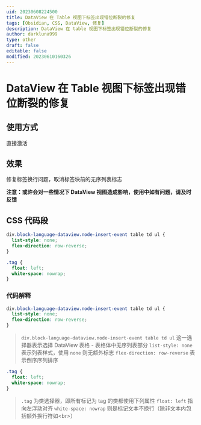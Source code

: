 ```yaml
---
uid: 20230608224500
title: DataView 在 Table 视图下标签出现错位断裂的修复
tags: [Obsidian, CSS, DataView, 修复]
description: DataView 在 table 视图下标签出现错位断裂的修复
author: darkluna999
type: other
draft: false
editable: false
modified: 20230610160326
---
```


# DataView 在 Table 视图下标签出现错位断裂的修复

## 使用方式

直接激活

## 效果

修复标签换行问题，取消标签块前的无序列表标志

**注意：或许会对一些情况下 DataView 视图造成影响，使用中如有问题，请及时反馈**

## CSS 代码段

```CSS
div.block-language-dataview.node-insert-event table td ul {
  list-style: none;
  flex-direction: row-reverse;
}

.tag {
  float: left;
  white-space: nowrap;
}
```

### 代码解释

```CSS
div.block-language-dataview.node-insert-event table td ul {
  list-style: none;
  flex-direction: row-reverse;
}
```

> `div.block-language-dataview.node-insert-event table td ul`
> 这一选择器表示选择 DataView 表格 - 表格体中无序列表部分
>`list-style: none` 表示列表样式，使用 `none` 则无额外标志
>`flex-direction: row-reverse` 表示倒序序列排序

```CSS
.tag {
  float: left;
  white-space: nowrap;
}
```

> `.tag` 为类选择器，即所有标记为 tag 的类都使用下列属性
> `float: left` 指向左浮动对齐
> `white-space: nowrap` 则是标记文本不换行（除非文本内包括额外换行符如\<br\>）
